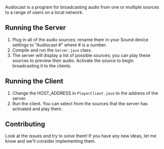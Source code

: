 Audiocast is a program for broadcasting audio from one or multiple sources to a range of users on a local network.

Running the Server
------------------
1. Plug in all of the audio sources; rename them in your Sound device settings to "Audiocast #" where # is a number.
2. Compile and run the `Server.java` class.
3. The server will display a list of possible sources; you can play these sources to preview their audio. Activate the source to begin broadcasting it to the clients.

Running the Client
------------------
1. Change the HOST_ADDRESS in `PlayerClient.java` to the address of the server.
2. Run the client. You can select from the sources that the server has activated and play them.

Contributing
------------
Look at the issues and try to solve them! If you have any new ideas, let me know and we'll consider implementing them.
